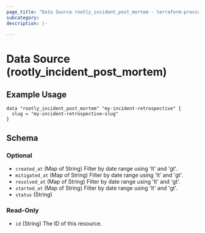 ```yaml
---
page_title: "Data Source rootly_incident_post_mortem - terraform-provider-rootly"
subcategory:
description: |-
    
---
```


# Data Source (rootly_incident_post_mortem)



## Example Usage

```shell
data "rootly_incident_post_mortem" "my-incident-retrospective" {
  slug = "my-incident-retrospective-slug"
}
```

<!-- schema generated by tfplugindocs -->
## Schema

### Optional

- `created_at` (Map of String) Filter by date range using 'lt' and 'gt'.
- `mitigated_at` (Map of String) Filter by date range using 'lt' and 'gt'.
- `resolved_at` (Map of String) Filter by date range using 'lt' and 'gt'.
- `started_at` (Map of String) Filter by date range using 'lt' and 'gt'.
- `status` (String)

### Read-Only

- `id` (String) The ID of this resource.
